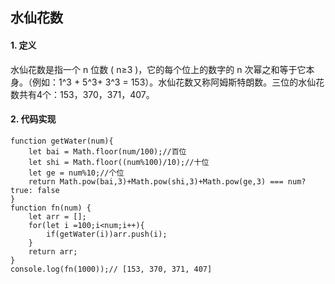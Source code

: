 ## 水仙花数

#### 1. 定义  
水仙花数是指一个 n 位数 ( n≥3 )，它的每个位上的数字的 n 次幂之和等于它本身。（例如：1^3 + 5^3+ 3^3 = 153）。水仙花数又称阿姆斯特朗数。三位的水仙花数共有4个：153，370，371，407。

#### 2. 代码实现
```
function getWater(num){
    let bai = Math.floor(num/100);//百位
    let shi = Math.floor((num%100)/10);//十位
    let ge = num%10;//个位
    return Math.pow(bai,3)+Math.pow(shi,3)+Math.pow(ge,3) === num? true: false
}
function fn(num) {
	let arr = [];
	for(let i =100;i<num;i++){
	    if(getWater(i))arr.push(i);
	}
	return arr;
}
console.log(fn(1000));// [153, 370, 371, 407]
```


